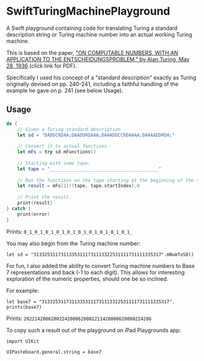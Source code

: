 # SwiftTuringMachinePlayground
A Swift playground containing code for translating Turing a standard description string or Turing machine number into an actual working Turing machine.

This is based on the paper, ["ON COMPUTABLE NUMBERS, WITH AN APPLICATION TO THE ENTSCHEIDUNGSPROBLEM," by Alan Turing, May 28, 1936](https://www.cs.virginia.edu/~robins/Turing_Paper_1936.pdf) (click link for PDF).

Specifically I used his concept of a "standard description" exactly as Turing originally devised on pp. 240-241, including a faithful handling of the example he gave on p. 241 (see below Usage).

## Usage

```swift
do {
    // Given a Turing standard description
    let sd = "DADDCRDAA;DAADDRDAAA;DAAADDCCRDAAAA;DAAAADDRDA;"
    
    // Convert it to actual functions
    let mFs = try sd.mFunctions()
    
    // Starting with some tape:
    let tape = "________________________________________"
    
    // Run the functions on the tape starting at the beginning of the tape.
    let result = mFs[1]!(tape, tape.startIndex).0
    
    // Print the result.
    print(result)
} catch {
    print(error)
}
```

Prints: `0_1_0_1_0_1_0_1_0_1_0_1_0_1_0_1_0_1_0_1_`

You may also begin from the Turing machine number:

```
let sd = "31332531173113353111731113322531111731111335317".mNumToSD()
```

For fun, I also added the ability to convert Turing machine numbers to Base 7 representations and back (-1 to each digit). This allows for interesting exploration of the numeric properties, should one be so inclined.

For example:

```
let base7 = "31332531173113353111731113322531111731111335317".
prints(base7)
```

Prints:
`20221420062002242000620002211420000620000224206`

To copy such a result out of the playground on iPad Playgrounds app:

```
import UIKit

UIPasteboard.general.string = base7
```
